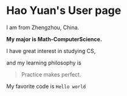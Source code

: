 # Hao Yuan's User page

I am from Zhengzhou, China.

**My major is Math-ComputerScience.**

I have great interest in studying CS, 

and my learning philosophy is

> Practice makes perfect.

My favorite code is `Hello world`


